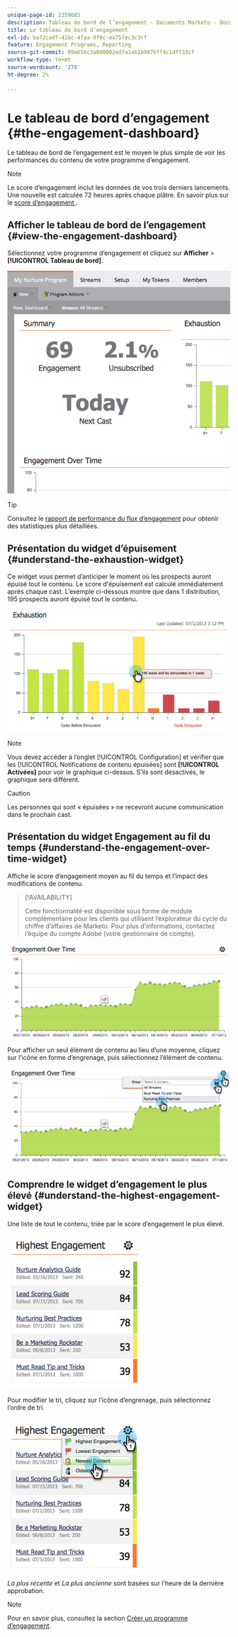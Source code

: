 ```yaml
---
unique-page-id: 2359685
description: Tableau de bord de l’engagement - Documents Marketo - Documentation du produit
title: Le tableau de bord d’engagement
exl-id: ba72cadf-416c-4faa-9f0c-aa75fec3c3cf
feature: Engagement Programs, Reporting
source-git-commit: 09a656c3a0d0002edfa1a61b987bff4c1dff33cf
workflow-type: tm+mt
source-wordcount: '278'
ht-degree: 2%

---
```


# Le tableau de bord d’engagement {#the-engagement-dashboard}

Le tableau de bord de l’engagement est le moyen le plus simple de voir les performances du contenu de votre programme d’engagement.

>[!NOTE]
>
>Le score d’engagement inclut les données de vos trois derniers lancements. Une nouvelle est calculée 72 heures après chaque plâtre. En savoir plus sur le [ score d’engagement ](/help/marketo/product-docs/email-marketing/drip-nurturing/reports-and-notifications/understanding-the-engagement-score.md).

## Afficher le tableau de bord de l’engagement {#view-the-engagement-dashboard}

Sélectionnez votre programme d’engagement et cliquez sur **Afficher** > **[!UICONTROL Tableau de bord]**.

![](assets/image2014-9-15-16-3a42-3a41.png)

>[!TIP]
>
>Consultez le [rapport de performance du flux d’engagement](/help/marketo/product-docs/email-marketing/drip-nurturing/reports-and-notifications/engagement-stream-performance-report.md) pour obtenir des statistiques plus détaillées.

## Présentation du widget d’épuisement {#understand-the-exhaustion-widget}

Ce widget vous permet d’anticiper le moment où les prospects auront épuisé tout le contenu. Le score d&#39;épuisement est calculé immédiatement après chaque cast. L’exemple ci-dessous montre que dans 1 distribution, 195 prospects auront épuisé tout le contenu.

![](assets/image2014-9-15-16-3a45-3a10.png)

>[!NOTE]
>
>Vous devez accéder à l’onglet [!UICONTROL Configuration] et vérifier que les [!UICONTROL Notifications de contenu épuisées] sont **[!UICONTROL Activées]** pour voir le graphique ci-dessus. S’ils sont désactivés, le graphique sera différent.

>[!CAUTION]
>
>Les personnes qui sont « épuisées » ne recevront aucune communication dans le prochain cast.

## Présentation du widget Engagement au fil du temps {#understand-the-engagement-over-time-widget}

Affiche le score d’engagement moyen au fil du temps et l’impact des modifications de contenu.

>[!AVAILABILITY]
>
>Cette fonctionnalité est disponible sous forme de module complémentaire pour les clients qui utilisent l’explorateur du cycle du chiffre d’affaires de Marketo. Pour plus d’informations, contactez l’équipe du compte Adobe (votre gestionnaire de compte).

![](assets/image2014-9-15-16-3a45-3a50.png)

Pour afficher un seul élément de contenu au lieu d’une moyenne, cliquez sur l’icône en forme d’engrenage, puis sélectionnez l’élément de contenu.

![](assets/image2014-9-15-16-3a46-3a45.png)

## Comprendre le widget d’engagement le plus élevé {#understand-the-highest-engagement-widget}

Une liste de tout le contenu, triée par le score d’engagement le plus élevé.

![](assets/image2014-9-15-16-3a46-3a54.png)

Pour modifier le tri, cliquez sur l’icône d’engrenage, puis sélectionnez l’ordre de tri.

![](assets/image2014-9-15-16-3a46-3a58.png)

_La plus récente_ et _La plus ancienne_ sont basées sur l’heure de la dernière approbation.

>[!NOTE]
>
>Pour en savoir plus, consultez la section [Créer un programme d’engagement](/help/marketo/product-docs/email-marketing/drip-nurturing/creating-an-engagement-program/create-an-engagement-program.md).
